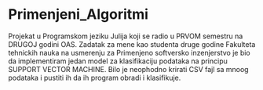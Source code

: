 # Primenjeni_Algoritmi
Projekat u Programskom jeziku Julija koji se radio  u PRVOM semestru na DRUGOJ godini OAS.
Zadatak za mene kao studenta druge godine Fakulteta tehnickih nauka na usmerenju za Primenjeno softversko inzenjerstvo je bio da implementiram jedan model za  klasifikaciju podataka na principu SUPPORT VECTOR MACHINE.
Bilo je neophodno krirati CSV fajl sa mnoog podataka i pustiti ih da ih program obradi i klasifikuje.
